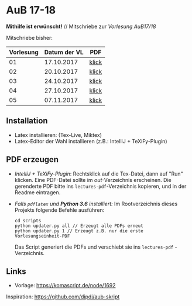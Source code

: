 # AuB 17-18

**Mithilfe ist erwünscht!** // Mitschriebe zur *Vorlesung AuB17/18*

Mitschriebe bisher:

|Vorlesung      | Datum der VL |PDF                                    |
|---------------|--------------|---------------------------------------|
|01             | 17.10.2017   |[klick](lectures-pdf/lecture01.pdf)    |
|02             | 20.10.2017   |[klick](lectures-pdf/lecture02.pdf)    |
|03             | 24.10.2017   |[klick](lectures-pdf/lecture03.pdf)    |
|04             | 27.10.2017   |[klick](lectures-pdf/lecture04.pdf)    |
|05             | 07.11.2017   |[klick](lectures-pdf/lecture05.pdf)    |

## Installation
- Latex installieren: (Tex-Live, Miktex)
- Latex-Editor der Wahl installieren (z.B.: IntelliJ + TeXiFy-Plugin)

## PDF erzeugen
* *IntelliJ + TeXiFy-Plugin*: Rechtsklick auf die Tex-Datei, dann auf "Run" klicken. Eine PDF-Datei sollte im *out*-Verzeichnis erscheinen.
Die gerenderte PDF bitte ins `lectures-pdf`-Verzeichnis kopieren, und in der Readme eintragen.

* *Falls `pdflatex` und **Python 3.6** installiert:* Im Rootverzeichnis dieses Projekts folgende Befehle ausführen:

    ```
    cd scripts
    python updater.py all // Erzeugt alle PDFs erneut
    python updater.py 1 // Erzeugt z.B. nur die erste Vorlesungseinheit-PDF
    ```

    Das Script generiert die PDFs und verschiebt sie ins `lectures-pdf` - Verzeichnis.

## Links
- Vorlage: https://komascript.de/node/1692

Inspiration: https://github.com/dipdi/aub-skript

